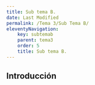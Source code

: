 ```yaml
---
title: Sub tema B.
date: Last Modified
permalink: /Tema 3/Sub Tema B/
eleventyNavigation:
    key: subtemab
    parent: tema3
    order: 5
    title: Sub tema B.
---
```


<!-- @format -->

## **Introducción**